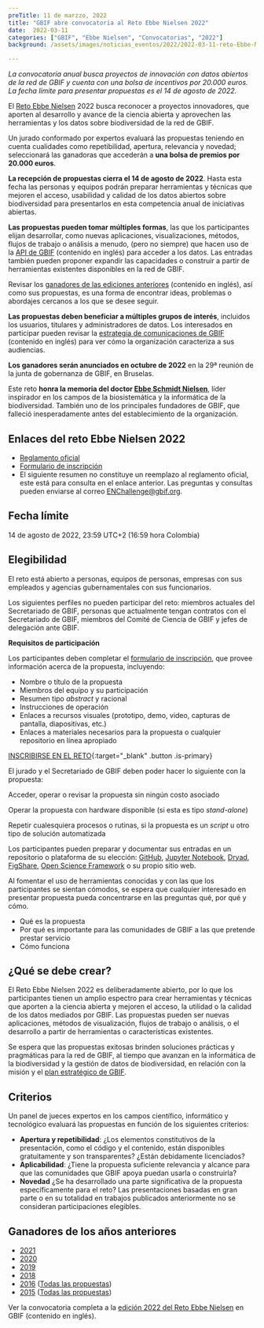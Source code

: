 ```yaml
---
preTitle: 11 de marzzo, 2022
title: "GBIF abre convocatoria al Reto Ebbe Nielsen 2022"
date:  2022-03-11
categories: ["GBIF", "Ebbe Nielsen", "Convocatorias", "2022"]
background: /assets/images/noticias_eventos/2022/2022-03-11-reto-Ebbe-Nielsen.png

---
```

_La convocatoria anual busca proyectos de innovación con datos abiertos de la red de GBIF y cuenta con una bolsa de incentivos por 20.000 euros. La fecha límite para presentar propuestas es el 14 de agosto de 2022._

El [Reto Ebbe Nielsen](https://www.gbif.org/es/article/1G82GL7jw08kS0g6k6MuSa/reto-ebbe-nielsen) 2022 busca reconocer a proyectos innovadores, que aporten al desarrollo y avance de la ciencia abierta y aprovechen las herramientas y los datos sobre biodiversidad de la red de GBIF.

Un jurado conformado por expertos evaluará las propuestas teniendo en cuenta cualidades como repetibilidad, apertura, relevancia y novedad; seleccionará las ganadoras que accederán a **una bolsa de premios por 20.000 euros**.

**La recepción de propuestas cierra el 14 de agosto de 2022**. Hasta esta fecha las personas y equipos podrán preparar herramientas y técnicas que mejoren el acceso, usabilidad y calidad de los datos abiertos sobre biodiversidad para presentarlos en esta competencia anual de iniciativas abiertas.

**Las propuestas pueden tomar múltiples formas**, las que los participantes elijan desarrollar, como nuevas aplicaciones, visualizaciones, métodos, flujos de trabajo o análisis a menudo, (pero no siempre) que hacen uso de la [API de GBIF](https://www.gbif.org/es/developer/summary) (contenido en inglés) para acceder a los datos. Las entradas también pueden proponer expandir las capacidades o construir a partir de herramientas existentes disponibles en la red de GBIF. 

Revisar los [ganadores de las ediciones anteriores](https://www.gbif.org/es/news/77jGLQMqzZtjQi10AxAgrY/2022-ebbe-nielsen-challenge-seeks-open-data-innovations-for-biodiversity#previous) (contenido en inglés), así como sus propuestas, es una forma de encontrar ideas, problemas o abordajes cercanos a los que se desee seguir.

**Las propuestas deben beneficiar a múltiples grupos de interés**, incluidos los usuarios, titulares y administradores de datos. Los interesados en participar pueden revisar la [estrategia de comunicaciones de GBIF](https://www.gbif.org/es/document/80926) (contenido en inglés) para ver cómo la organización caracteriza a sus audiencias.

**Los ganadores serán anunciados en octubre de 2022** en la 29ª reunión de la junta de gobernanza de GBIF, en Bruselas.

Este reto **honra la memoria del doctor [Ebbe Schmidt Nielsen](https://en.wikipedia.org/wiki/Ebbe_Nielsen)**, líder inspirador en los campos de la biosistemática y la informática de la biodiversidad. También uno de los principales fundadores de GBIF, que falleció inesperadamente antes del establecimiento de la organización.


## Enlaces del reto Ebbe Nielsen 2022

* [Reglamento oficial](https://www.gbif.org/es/awards/ebbe-2022-rules)
* [Formulario de inscripción](http://j.mp/ebbe-2022)
* El siguiente resumen no constituye un reemplazo al reglamento oficial, este está para consulta en el enlace anterior. Las preguntas y consultas pueden enviarse al correo [ENChallenge@gbif.org](mailto:ENChallenge@gbif.org).


## Fecha límite

14 de agosto de 2022, 23:59 UTC+2 (16:59 hora Colombia)


## Elegibilidad

El reto está abierto a personas, equipos de personas, empresas con sus empleados y agencias gubernamentales con sus funcionarios.

Los siguientes perfiles no pueden participar del reto: miembros actuales del Secretariado de GBIF, personas que actualmente tengan contratos con el Secretariado de GBIF, miembros del Comité de Ciencia de GBIF y jefes de delegación ante GBIF.

**Requisitos de participación**

Los participantes deben completar el [formulario de inscripción](http://j.mp/ebbe-2022), que provee información acerca de la propuesta, incluyendo: 

* Nombre o título de la propuesta
* Miembros del equipo y su participación
* Resumen tipo _abstract_ y racional
* Instrucciones de operación
* Enlaces a recursos visuales (prototipo, demo, video, capturas de pantalla, diapositivas, etc.)
* Enlaces a materiales necesarios para la propuesta o cualquier repositorio en línea apropiado

[INSCRIBIRSE EN EL RETO](http://j.mp/ebbe-2022){:target="_blank" .button .is-primary}

El jurado y el Secretariado de GBIF deben poder hacer lo siguiente con la propuesta:

Acceder, operar o revisar la propuesta sin ningún costo asociado

Operar la propuesta con hardware disponible (si esta es tipo _stand-alone_)

Repetir cualesquiera procesos o rutinas, si la propuesta es un _script_ u otro tipo de solución automatizada

Los participantes pueden preparar y documentar sus entradas en un repositorio o plataforma de su elección: [GitHub](https://github.com/), [Jupyter Notebook](http://jupyter.org/), [Dryad](https://www.datadryad.org/), [FigShare](https://figshare.com/), [Open Science Framework](https://osf.io/) o su propio sitio web.

Al fomentar el uso de herramientas conocidas y con las que los participantes se sientan cómodos, se espera que cualquier interesado en presentar propuesta pueda concentrarse en las preguntas qué, por qué y cómo.

* Qué es la propuesta
* Por qué es importante para las comunidades de GBIF a las que pretende prestar servicio
* Cómo funciona


## ¿Qué se debe crear?

El Reto Ebbe Nielsen 2022 es deliberadamente abierto, por lo que los participantes tienen un amplio espectro para crear herramientas y técnicas que aporten a la ciencia abierta y mejoren el acceso, la utilidad o la calidad de los datos mediados por GBIF. Las propuestas pueden ser nuevas aplicaciones, métodos de visualización, flujos de trabajo o análisis, o el desarrollo a partir de herramientas o características existentes.

Se espera que las propuestas exitosas brinden soluciones prácticas y pragmáticas para la red de GBIF, al tiempo que avanzan en la informática de la biodiversidad y la gestión de datos de biodiversidad, en relación con la misión y el [plan estratégico de GBIF](https://www.gbif.org/es/strategic-plan).


## Criterios

Un panel de jueces expertos en los campos científico, informático y tecnológico evaluará las propuestas en función de los siguientes criterios:

* **Apertura y repetibilidad**: ¿Los elementos constitutivos de la presentación, como el código y el contenido, están disponibles gratuitamente y son transparentes? ¿Están debidamente licenciados?
* **Aplicabilidad**: ¿Tiene la propuesta suficiente relevancia y alcance para que las comunidades que GBIF apoya puedan usarla o construirla?
* **Novedad** ¿Se ha desarrollado una parte significativa de la propuesta específicamente para el reto? Las presentaciones basadas en gran parte o en su totalidad en trabajos publicados anteriormente no se consideran participaciones elegibles.


## Ganadores de los años anteriores

* [2021](https://www.gbif.org/es/news/QWLleXqOFkDOGR4Oxaj94/)
* [2020](https://www.gbif.org/es/news/AcT155L4KYZ5RxsfDnGGt/)
* [2019](https://www.gbif.org/es/news/2mixX9oDrJI2W3AqPFOxI3/)
* [2018](https://www.gbif.org/es/news/4TuHBNfycgO4GEMOKkMi4u/)
* [2016](https://www.gbif.org/es/news/82914/) ([Todas las propuestas](https://gbif2016.devpost.com/submissions))
* [2015](https://www.gbif.org/es/news/82409/) ([Todas las propuestas](https://gbif.devpost.com/submissions))

Ver la convocatoria completa a la [edición 2022 del Reto Ebbe Nielsen](https://www.gbif.org/es/news/77jGLQMqzZtjQi10AxAgrY/2022-ebbe-nielsen-challenge-seeks-open-data-innovations-for-biodiversity) en GBIF (contenido en inglés).
